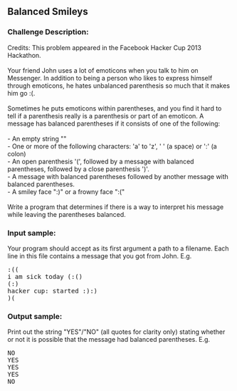 <h2>Balanced Smileys</h2>

<h3>Challenge Description:</h3>
<p>
    Credits: This problem appeared in the Facebook Hacker Cup 2013 Hackathon.
<br>
<br>
    Your friend John uses a lot of emoticons when you talk to him on Messenger.
    In addition to being a person who likes to express himself through
    emoticons, he hates unbalanced parenthesis so much that it makes him go :(.
<br>
<br>
    Sometimes he puts emoticons within parentheses, and you find it hard to
    tell if a parenthesis really is a parenthesis or part of an emoticon.
    A message has balanced parentheses if it consists of one of the following:
<br>
<br>
    - An empty string &quot;&quot;
<br>
    - One or more of the following characters: &apos;a&apos; to &apos;z&apos;, &apos; &apos; (a space) or &apos;:&apos; (a colon)
<br>
    - An open parenthesis &apos;(&apos;, followed by a message with balanced parentheses,
    followed by a close parenthesis &apos;)&apos;.
<br>
    - A message with balanced parentheses followed by another message with
    balanced parentheses.
<br>
    - A smiley face &quot;:)&quot; or a frowny face &quot;:(&quot;
<br>
<br>
    Write a program that determines if there is a way to interpret his
    message while leaving the parentheses balanced.
</p>

<h3>Input sample:</h3>
<p>
    Your program should accept as its first argument a path to a filename.
    Each line in this file contains a message that you got from John. E.g.
</p>
<pre class="description-input-output">:((
i am sick today (:()
(:)
hacker cup: started :):)
)(</pre>

<h3>Output sample:</h3>

<p>
    Print out the string &quot;YES&quot;/&quot;NO&quot; (all quotes for clarity only) stating
    whether or not it is possible that the message had balanced parentheses.
    E.g.
</p>

<pre class="description-input-output">NO
YES
YES
YES
NO</pre>